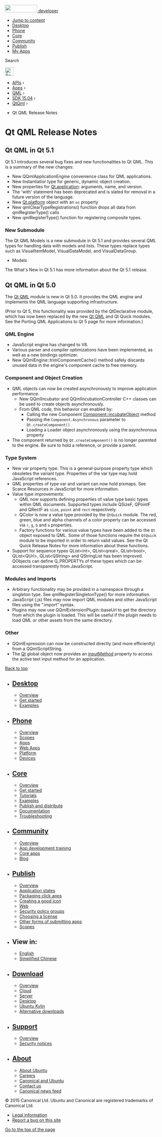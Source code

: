 <a href="https://developer.ubuntu.com/" class="logo-ubuntu"><img src="https://developer.ubuntu.com/assets/sites/ubuntu/latest/u/img/logos/logo-ubuntu-orange.svg" width="106" height="25" /> <span>developer</span></a>

-   [Jump to content](index.html#main-content)
-   [Desktop](https://developer.ubuntu.com/en/desktop/)
-   [Phone](https://developer.ubuntu.com/en/phone/)
-   [Core](https://developer.ubuntu.com/core)
-   [Community](https://developer.ubuntu.com/en/community/)
-   [Publish](https://developer.ubuntu.com/en/publish/)
-   [My Apps](https://myapps.developer.ubuntu.com/)

Search

<img src="https://developer.ubuntu.com/assets/sites/ubuntu/latest/u/img/search-white.svg" alt="Search" height="28" />

-   [APIs](../../../../index.html) ›
-   [Apps](../../../index.html) ›
-   [QML](../../index.html) ›
-   <a href="../index.html" class="sub-nav-item">SDK 15.04</a> ›
-   <a href="../QtQml/index.html" class="sub-nav-item">QtQml</a> ›

<!-- -->

-   Qt QML Release Notes

Qt QML Release Notes
====================

<span class="subtitle"></span>
<span id="details"></span> <span id="qt-qml-in-qt-5-1"></span>
Qt QML in Qt 5.1
----------------

Qt 5.1 introduces several bug fixes and new functionalities to Qt QML. This is a summary of the new changes:

-   New QQmlApplicationEngine convenience class for QML applications.
-   New Instantiatior type for generic, dynamic object creation.
-   New properties for [Qt.application](../QtQml.Qt/index.html#application-prop): arguments, name, and version.
-   The 'with' statement has been deprecated and is slated for removal in a future version of the language.
-   New [Qt.platform](../QtQml.Qt/index.html#platform-prop) object with an `os` property
-   New qmlClearTypeRegistrations() function drops all data from qmlRegisterType() calls
-   New qmlRegisterType() function for registering composite types.

<span id="new-submodule"></span>
### New Submodule

The Qt QML Models is a new submodule in Qt 5.1 and provides several QML types for handling data with models and lists. These types replace types such as VisualItemModel, VisualDataModel, and VisualDataGroup.

-   Models

The What's New in Qt 5.1 has more information about the Qt 5.1 release.

<span id="qt-qml-in-qt-5-0"></span>
Qt QML in Qt 5.0
----------------

The [Qt QML](../QtQml.qtqml-index/index.html) module is new in Qt 5.0. It provides the QML engine and implements the QML language supporting infrastructure.

(Prior to Qt 5, this functionality was provided by the QtDeclarative module, which has now been replaced by the new [Qt QML](../QtQml.qtqml-index/index.html) and Qt Quick modules. See the Porting QML Applications to Qt 5 page for more information.)

<span id="qml-engine"></span>
### QML Engine

-   JavaScript engine has changed to V8.
-   Various parser and compiler optimizations have been implemented, as well as a new bindings optimizer.
-   New QQmlEngine::trimComponentCache() method safely discards unused data in the engine's component cache to free memory.

<span id="component-and-object-creation"></span>
### Component and Object Creation

-   QML objects can now be created asynchronously to improve application performance.
    -   New QQmlIncubator and QQmlIncubationController C++ classes can be used to create objects asynchronously.
    -   From QML code, this behavior can enabled by:
        -   Calling the new Component [Component::incubateObject](../QtQml.Component/index.html#incubateObject-method) method
        -   Passing the `Component.Asynchronous` parameter to `Qt.createComponent()`
        -   Loading a Loader object asynchronously using the asynchronous property
-   The component returned by `Qt.createComponent()` is no longer parented to the engine. Be sure to hold a reference, or provide a parent.

<span id="type-system"></span>
### Type System

-   New var property type. This is a general-purpose property type which obsoletes the variant type. Properties of the var type may hold JavaScript references.
-   QML properties of type var and variant can now hold pixmaps. See Scarce Resources in JavaScript for more information.
-   Value type improvements:
    -   QML now supports defining properties of value type basic types within QML documents. Supported types include QSizeF, QPointF and QRectF as `size`, `point` and `rect` respectively.
    -   QColor is now a value type provided by the `QtQuick` module. The red, green, blue and alpha channels of a color property can be accessed via `r`, `g`, `b` and `a` properties.
    -   Factory functions for various value types have been added to the `Qt` object exposed to QML. Some of those functions require the `QtQuick` module to be imported in order to return valid values. See the Qt Quick Release Notes for more information about these functions.
-   Support for sequence types QList&lt;int&gt;, QList&lt;qreal&gt;, QList&lt;bool&gt;, QList&lt;QUrl&gt;, QList&lt;QString&gt; and QStringList has been improved. QObjects can define Q\_PROPERTYs of these types which can be accessed transparently from JavaScript.

<span id="modules-and-imports"></span>
### Modules and Imports

-   Arbitrary functionality may be provided in a namespace through a singleton type. See qmlRegisterSingletonType() for more information.
-   JavaScript (.js) files may now import QML modules and other JavaScript files using the ".import" syntax.
-   Plugins may now use QQmlExtensionPlugin::baseUrl to get the directory from which the plugin is loaded. This will be useful if the plugin needs to load QML or other assets from the same directory.

<span id="other"></span>
### Other

-   QQmlExpression can now be constructed directly (and more efficiently) from a QQmlScriptString.
-   The [Qt](../QtQml.Qt/index.html) global object now provides an [inputMethod](../QtQml.Qt/index.html#inputMethod-prop) property to access the active text input method for an application.

[Back to top](index.html#)

-   [Desktop](https://developer.ubuntu.com/en/desktop/)
    ---------------------------------------------------

    -   [Overview](https://developer.ubuntu.com/en/desktop/)
    -   [Get started](http://snapcraft.io/?utm_source=developer.ubuntu.com&utm_medium=devportal&utm_term=snaps%20snapcraft%20desktop&utm_content=menu&utm_campaign=duc_snappers)
    -   [Examples](https://github.com/ubuntu/snappy-playpen)

-   [Phone](https://developer.ubuntu.com/en/phone/)
    -----------------------------------------------

    -   [Overview](https://developer.ubuntu.com/en/phone/)
    -   [Scopes](https://developer.ubuntu.com/en/phone/scopes/)
    -   [Apps](https://developer.ubuntu.com/en/phone/apps/)
    -   [Web Apps](https://developer.ubuntu.com/en/phone/web/)
    -   [Platform](https://developer.ubuntu.com/en/phone/platform/)
    -   [Devices](https://developer.ubuntu.com/en/phone/devices/)

-   [Core](https://developer.ubuntu.com/core)
    -----------------------------------------

    -   [Overview](https://developer.ubuntu.com/core)
    -   [Get started](https://developer.ubuntu.com/core/get-started)
    -   [Tutorials](https://developer.ubuntu.com/core/tutorials)
    -   [Examples](https://developer.ubuntu.com/core/examples)
    -   [Publish and distribute](https://developer.ubuntu.com/core/publish-and-distribute)
    -   [Documentation](https://developer.ubuntu.com/core/documentation)
    -   [Troubleshooting](https://developer.ubuntu.com/core/troubleshooting)

-   [Community](https://developer.ubuntu.com/en/community/)
    -------------------------------------------------------

    -   [Overview](https://developer.ubuntu.com/en/community/)
    -   [App development training](https://developer.ubuntu.com/en/community/training/)
    -   [Core apps](https://developer.ubuntu.com/en/community/core-apps/)
    -   [Blog](https://developer.ubuntu.com/en/community/blog/)

-   [Publish](https://developer.ubuntu.com/en/publish/)
    ---------------------------------------------------

    -   [Overview](https://developer.ubuntu.com/en/publish/)
    -   [Application states](https://developer.ubuntu.com/en/publish/application-states/)
    -   [Packaging click apps](https://developer.ubuntu.com/en/publish/packaging-click-apps/)
    -   [Creating a good icon](https://developer.ubuntu.com/en/publish/creating-a-good-icon/)
    -   [Web](https://developer.ubuntu.com/en/publish/web/)
    -   [Security policy groups](https://developer.ubuntu.com/en/publish/security-policy-groups/)
    -   [Choosing a license](https://developer.ubuntu.com/en/publish/choosing-a-license/)
    -   [Other forms of submitting apps](https://developer.ubuntu.com/en/publish/other-forms-of-submitting-apps/)
    -   [Scopes](https://developer.ubuntu.com/en/publish/scopes/)

-   View in:
    --------

    -   [English](index.html "Change to language: English")
    -   [Simplified Chinese](index.html "Change to language: Simplified Chinese")

-   [Download](http://ubuntu.com/download/)
    ---------------------------------------

    -   [Overview](http://ubuntu.com/download)
    -   [Cloud](http://ubuntu.com/download/cloud)
    -   [Server](http://ubuntu.com/download/server)
    -   [Desktop](http://ubuntu.com/download/desktop)
    -   [Ubuntu Kylin](http://ubuntu.com/download/ubuntu-kylin)
    -   [Alternative downloads](http://ubuntu.com/download/alternative-downloads)

-   [Support](http://ubuntu.com/support/)
    -------------------------------------

    -   [Overview](http://ubuntu.com/support)
    -   [Security notices](http://www.ubuntu.com/usn/)

-   [About](http://ubuntu.com/about/)
    ---------------------------------

    -   [About Ubuntu](http://ubuntu.com/about/about-ubuntu)
    -   [Careers](http://www.canonical.com/careers)
    -   [Canonical and Ubuntu](http://ubuntu.com/about/canonical-and-ubuntu)
    -   [Contact us](http://ubuntu.com/about/contact-us)
    -   [Canonical news feed](http://insights.ubuntu.com/feed/)

© 2015 Canonical Ltd. Ubuntu and Canonical are registered trademarks of Canonical Ltd.

-   [Legal information](http://www.ubuntu.com/legal)
-   [Report a bug on this site](https://bugs.launchpad.net/developer-ubuntu-com/)

<span class="accessibility-aid">[Go to the top of the page](index.html#)</span>
